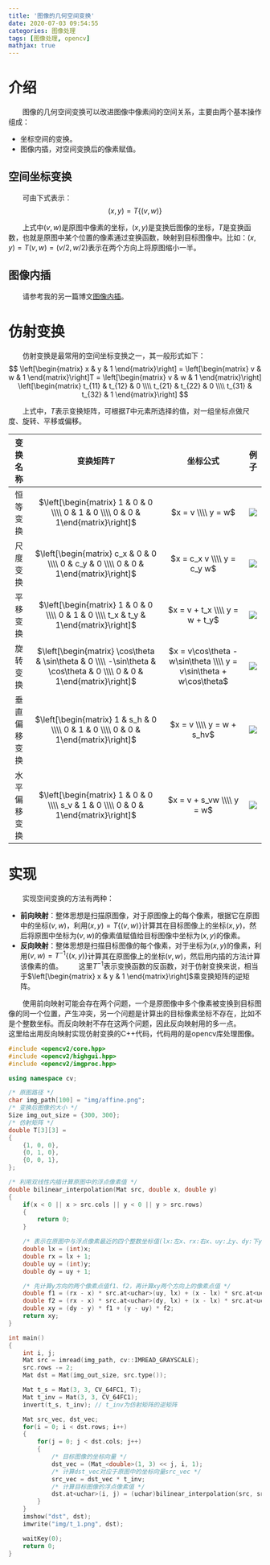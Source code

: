 ```yaml
---
title: '图像的几何空间变换'
date: 2020-07-03 09:54:55
categories: 图像处理
tags: [图像处理, opencv]
mathjax: true
---
```


# 介绍
&emsp;&emsp;图像的几何空间变换可以改进图像中像素间的空间关系，主要由两个基本操作组成：
* 坐标空间的变换。
* 图像内插，对空间变换后的像素赋值。

## 空间坐标变换
&emsp;&emsp;可由下式表示：
$$(x, y) = T\{(v, w)\}$$

&emsp;&emsp;上式中$(v, w)$是原图中像素的坐标，$(x, y)$是变换后图像的坐标，$T$是变换函数，也就是原图中某个位置的像素通过变换函数，映射到目标图像中。比如：$(x, y) = T{(v, w)} = (v/2, w/2)$表示在两个方向上将原图缩小一半。

## 图像内插
&emsp;&emsp;请参考我的另一篇博文[图像内插](/image_processing/interpolation/)。

# 仿射变换
&emsp;&emsp;仿射变换是最常用的空间坐标变换之一，其一般形式如下：
$$
\left[\begin{matrix} x & y & 1 \end{matrix}\right] = 
\left[\begin{matrix} v & w & 1 \end{matrix}\right]T = 
\left[\begin{matrix} v & w & 1 \end{matrix}\right]
\left[\begin{matrix}
t_{11} & t_{12} & 0 \\\\
t_{21} & t_{22} & 0 \\\\
t_{31} & t_{32} & 1
\end{matrix}\right]
$$

&emsp;&emsp;上式中，$T$表示变换矩阵，可根据$T$中元素所选择的值，对一组坐标点做尺度、旋转、平移或偏移。

|变换名称|变换矩阵$T$|坐标公式|例子|
|:---:|:---:|:---:|:---:|
| 恒等变换 | $\left[\begin{matrix} 1 & 0 & 0 \\\\ 0 & 1 & 0 \\\\ 0 & 0 & 1\end{matrix}\right]$ | $x = v \\\\ y = w$ | ![](/images/image_processing/space_transformation/affine_t_1.png) |
| 尺度变换 | $\left[\begin{matrix} c_x & 0 & 0 \\\\ 0 & c_y & 0 \\\\ 0 & 0 & 1\end{matrix}\right]$ | $x = c_x v \\\\ y = c_y w$ | ![](/images/image_processing/space_transformation/affine_t_2.png) |
| 平移变换 | $\left[\begin{matrix} 1 & 0 & 0 \\\\ 0 & 1 & 0 \\\\ t_x & t_y & 1\end{matrix}\right]$ | $x = v + t_x \\\\ y = w + t_y$ | ![](/images/image_processing/space_transformation/affine_t_3.png) |
| 旋转变换 | $\left[\begin{matrix} \cos\theta & \sin\theta & 0 \\\\ -\sin\theta & \cos\theta & 0 \\\\ 0 & 0 & 1\end{matrix}\right]$ | $x = v\cos\theta - w\sin\theta \\\\ y = v\sin\theta + w\cos\theta$ | ![](/images/image_processing/space_transformation/affine_t_4.png) |
| 垂直偏移变换 | $\left[\begin{matrix} 1 & s_h & 0 \\\\ 0 & 1 & 0 \\\\ 0 & 0 & 1\end{matrix}\right]$ | $x = v \\\\ y = w + s_hv$ | ![](/images/image_processing/space_transformation/affine_t_5.png) |
| 水平偏移变换 | $\left[\begin{matrix} 1 & 0 & 0 \\\\ s_v & 1 & 0 \\\\ 0 & 0 & 1\end{matrix}\right]$ | $x = v + s_vw \\\\ y = w$ | ![](/images/image_processing/space_transformation/affine_t_6.png) |

# 实现
&emsp;&emsp;实现空间变换的方法有两种：
* **前向映射**：整体思想是扫描原图像，对于原图像上的每个像素，根据它在原图中的坐标$(v, w)$，利用$(x, y) = T\{(v, w)\}$计算其在目标图像上的坐标$(x, y)$，然后将原图中坐标为$(v, w)$的像素值赋值给目标图像中坐标为$(x, y)$的像素。
* **反向映射**：整体思想是扫描目标图像的每个像素，对于坐标为$(x, y)$的像素，利用$(v, w) = T^{-1}\{(x, y)\}$计算其在原图像上的坐标$(v, w)$，然后用内插的方法计算该像素的值。
&emsp;&emsp;这里$T^{-1}$表示变换函数的反函数，对于仿射变换来说，相当于$\left[\begin{matrix} x & y & 1 \end{matrix}\right]$乘变换矩阵的逆矩阵。

&emsp;&emsp;使用前向映射可能会存在两个问题，一个是原图像中多个像素被变换到目标图像的同一个位置，产生冲突，另一个问题是计算出的目标像素坐标不存在，比如不是个整数坐标。而反向映射不存在这两个问题，因此反向映射用的多一点。
&emsp;&emsp;这里给出用反向映射实现仿射变换的C++代码，代码用的是opencv库处理图像。
```cpp
#include <opencv2/core.hpp>
#include <opencv2/highgui.hpp>
#include <opencv2/imgproc.hpp>

using namespace cv;

/* 原图路径 */
char img_path[100] = "img/affine.png";
/* 变换后图像的大小 */
Size img_out_size = {300, 300};
/* 仿射矩阵 */
double T[3][3] = 
{
	{1, 0, 0},
	{0, 1, 0},
	{0, 0, 1},
};

/* 利用双线性内插计算原图中的浮点像素值 */
double bilinear_interpolation(Mat src, double x, double y)
{
	if(x < 0 || x > src.cols || y < 0 || y > src.rows)
	{
		return 0;
	}

	/* 表示在原图中与浮点像素最近的四个整数坐标值(lx:左x、rx:右x、uy:上y、dy:下y) */
	double lx = (int)x;
	double rx = lx + 1;
	double uy = (int)y;
	double dy = uy + 1;

	/* 先计算y方向的两个像素点值f1、f2，再计算xy两个方向上的像素点值 */
	double f1 = (rx - x) * src.at<uchar>(uy, lx) + (x - lx) * src.at<uchar>(uy, rx);
	double f2 = (rx - x) * src.at<uchar>(dy, lx) + (x - lx) * src.at<uchar>(dy, rx);
	double xy = (dy - y) * f1 + (y - uy) * f2;
	return xy;
}

int main()
{
	int i, j;
	Mat src = imread(img_path, cv::IMREAD_GRAYSCALE);
	src.rows -= 2;
	Mat dst = Mat(img_out_size, src.type());

	Mat t_s = Mat(3, 3, CV_64FC1, T);
	Mat t_inv = Mat(3, 3, CV_64FC1);
	invert(t_s, t_inv); // t_inv为仿射矩阵的逆矩阵

	Mat src_vec, dst_vec;
	for(i = 0; i < dst.rows; i++)
	{
		for(j = 0; j < dst.cols; j++)
		{
			/* 目标图像的坐标向量 */
			dst_vec = (Mat_<double>(1, 3) << j, i, 1);
			/* 计算dst_vec对应于原图中的坐标向量src_vec */
			src_vec = dst_vec * t_inv;
			/* 计算目标图像的浮点像素值 */
			dst.at<uchar>(i, j) = (uchar)bilinear_interpolation(src, src_vec.at<double_t>(0, 0), src_vec.at<double_t>(0, 1));
		}
	}
	imshow("dst", dst);
	imwrite("img/t_1.png", dst);

	waitKey(0);
	return 0;
}
```